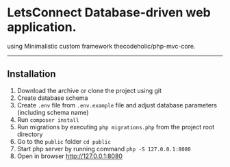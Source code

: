 # LetsConnect Database-driven web application.
using Minimalistic custom framework thecodeholic/php-mvc-core.

----
## Installation

1. Download the archive or clone the project using git
2. Create database schema
3. Create `.env` file from `.env.example` file and adjust database parameters (including schema name)
4. Run `composer install`
5. Run migrations by executing `php migrations.php` from the project root directory
6. Go to the `public` folder  `cd public`
7. Start php server by running           command `php -S 127.0.0.1:8080` 
8. Open in browser http://127.0.0.1:8080